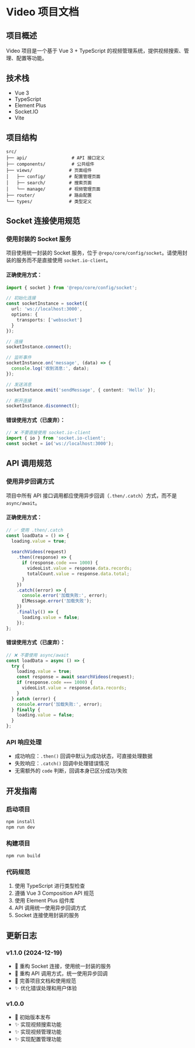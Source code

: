 # Video 项目文档

## 项目概述

Video 项目是一个基于 Vue 3 + TypeScript 的视频管理系统，提供视频搜索、管理、配置等功能。

## 技术栈

- Vue 3
- TypeScript
- Element Plus
- Socket.IO
- Vite

## 项目结构

```
src/
├── api/                 # API 接口定义
├── components/          # 公共组件
├── views/              # 页面组件
│   ├── config/         # 配置管理页面
│   ├── search/         # 搜索页面
│   └── manage/         # 视频管理页面
├── router/             # 路由配置
└── types/              # 类型定义
```

## Socket 连接使用规范

### 使用封装的 Socket 服务

项目使用统一封装的 Socket 服务，位于 `@repo/core/config/socket`。请使用封装的服务而不是直接使用 `socket.io-client`。

#### 正确使用方式：

```typescript
import { socket } from '@repo/core/config/socket';

// 初始化连接
const socketInstance = socket({
  url: 'ws://localhost:3000',
  options: {
    transports: ['websocket']
  }
});

// 连接
socketInstance.connect();

// 监听事件
socketInstance.on('message', (data) => {
  console.log('收到消息:', data);
});

// 发送消息
socketInstance.emit('sendMessage', { content: 'Hello' });

// 断开连接
socketInstance.disconnect();
```

#### 错误使用方式（已废弃）：

```typescript
// ❌ 不要直接使用 socket.io-client
import { io } from 'socket.io-client';
const socket = io('ws://localhost:3000');
```

## API 调用规范

### 使用异步回调方式

项目中所有 API 接口调用都应使用异步回调（`.then/.catch`）方式，而不是 `async/await`。

#### 正确使用方式：

```typescript
// ✅ 使用 .then/.catch
const loadData = () => {
  loading.value = true;
  
  searchVideos(request)
    .then((response) => {
      if (response.code === 1000) {
        videoList.value = response.data.records;
        totalCount.value = response.data.total;
      }
    })
    .catch((error) => {
      console.error('加载失败:', error);
      ElMessage.error('加载失败');
    })
    .finally(() => {
      loading.value = false;
    });
};
```

#### 错误使用方式（已废弃）：

```typescript
// ❌ 不要使用 async/await
const loadData = async () => {
  try {
    loading.value = true;
    const response = await searchVideos(request);
    if (response.code === 1000) {
      videoList.value = response.data.records;
    }
  } catch (error) {
    console.error('加载失败:', error);
  } finally {
    loading.value = false;
  }
};
```

### API 响应处理

- 成功响应：`.then()` 回调中默认为成功状态，可直接处理数据
- 失败响应：`.catch()` 回调中处理错误情况
- 无需额外的 `code` 判断，回调本身已区分成功/失败

## 开发指南

### 启动项目

```bash
npm install
npm run dev
```

### 构建项目

```bash
npm run build
```

### 代码规范

1. 使用 TypeScript 进行类型检查
2. 遵循 Vue 3 Composition API 规范
3. 使用 Element Plus 组件库
4. API 调用统一使用异步回调方式
5. Socket 连接使用封装的服务

## 更新日志

### v1.1.0 (2024-12-19)

- 🔧 重构 Socket 连接，使用统一封装的服务
- 🔧 重构 API 调用方式，统一使用异步回调
- 📝 完善项目文档和使用规范
- ✨ 优化错误处理和用户体验

### v1.0.0

- 🎉 初始版本发布
- ✨ 实现视频搜索功能
- ✨ 实现视频管理功能
- ✨ 实现配置管理功能